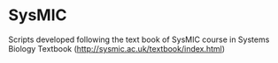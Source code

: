 # SysMIC
Scripts developed following the text book of SysMIC course in Systems Biology Textbook (http://sysmic.ac.uk/textbook/index.html)
